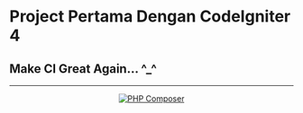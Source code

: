 # Project Pertama Dengan CodeIgniter 4 
## Make CI Great Again... ^_^
----------------------------------------------------------------------------------------------

<p align="center">
    <a href="https://github.com/Ekhel/MyFirstCI4/actions"> <img src="https://github.com/Ekhel/MyFirstCI4/workflows/PHP%20Composer/badge.svg" alt="PHP Composer" /></a>
</p>
